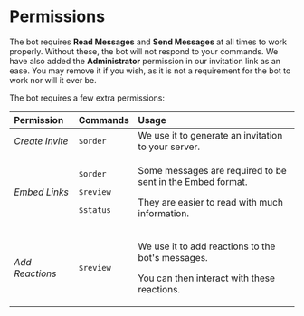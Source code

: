 # Permissions

The bot requires **Read Messages** and **Send Messages** at all times to work properly. Without these, the bot will not respond to your commands. We have also added the **Administrator** permission in our invitation link as an ease. You may remove it if you wish, as it is not a requirement for the bot to work nor will it ever be.  
  
The bot requires a few extra permissions:

<table>
  <thead>
    <tr>
      <th style="text-align:left">Permission</th>
      <th style="text-align:left">Commands</th>
      <th style="text-align:left">Usage</th>
    </tr>
  </thead>
  <tbody>
    <tr>
      <td style="text-align:left"><em>Create Invite</em>
      </td>
      <td style="text-align:left"><code>$order</code>
      </td>
      <td style="text-align:left">We use it to generate an invitation to your server.</td>
    </tr>
    <tr>
      <td style="text-align:left"><em>Embed Links</em>
      </td>
      <td style="text-align:left">
        <p><code>$order</code>
        </p>
        <p><code>$review</code>
        </p>
        <p><code>$status</code>
        </p>
      </td>
      <td style="text-align:left">
        <p>Some messages are required to be sent in the Embed format.</p>
        <p>They are easier to read with much information.</p>
      </td>
    </tr>
    <tr>
      <td style="text-align:left"><em>Add Reactions</em>
      </td>
      <td style="text-align:left"><code>$review</code>
      </td>
      <td style="text-align:left">
        <p>We use it to add reactions to the bot&apos;s messages.</p>
        <p>You can then interact with these reactions.</p>
      </td>
    </tr>
  </tbody>
</table>




